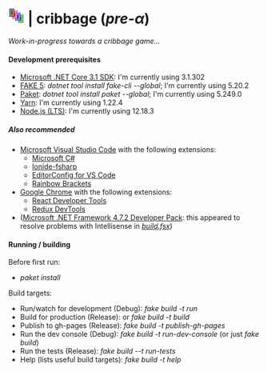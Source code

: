 # ![cribbage](https://raw.githubusercontent.com/aornota/cribbage/master/src/ui/public/tpoc-32x32.png) | cribbage (_pre-α_)

_Work-in-progress towards a cribbage game..._

#### Development prerequisites

- [Microsoft .NET Core 3.1 SDK](https://dotnet.microsoft.com/download/dotnet-core/3.1/): I'm currently using 3.1.302
- [FAKE 5](https://fake.build/): _dotnet tool install fake-cli --global_; I'm currently using 5.20.2
- [Paket](https://fsprojects.github.io/Paket/): _dotnet tool install paket --global_; I'm currently using 5.249.0
- [Yarn](https://yarnpkg.com/lang/en/docs/install/): I'm currently using 1.22.4
- [Node.js (LTS)](https://nodejs.org/en/download/): I'm currently using 12.18.3

##### Also recommended

- [Microsoft Visual Studio Code](https://code.visualstudio.com/download/) with the following extensions:
    - [Microsoft C#](https://marketplace.visualstudio.com/items?itemName=ms-vscode.csharp)
    - [Ionide-fsharp](https://marketplace.visualstudio.com/items?itemName=ionide.ionide-fsharp)
    - [EditorConfig for VS Code](https://marketplace.visualstudio.com/items?itemName=editorconfig.editorconfig)
    - [Rainbow Brackets](https://marketplace.visualstudio.com/items?itemName=2gua.rainbow-brackets)
- [Google Chrome](https://www.google.com/chrome/) with the following extensions:
    - [React Developer Tools](https://chrome.google.com/webstore/detail/react-developer-tools/fmkadmapgofadopljbjfkapdkoienihi/)
    - [Redux DevTools](https://chrome.google.com/webstore/detail/redux-devtools/lmhkpmbekcpmknklioeibfkpmmfibljd/)
- ([Microsoft .NET Framework 4.7.2 Developer Pack](https://dotnet.microsoft.com/download/dotnet-framework/net472/): this appeared to resolve problems with Intellisense in
_[build.fsx](https://github.com/aornota/gibet/blob/master/build.fsx)_)

#### Running / building

Before first run:

- _paket install_

Build targets:

- Run/watch for development (Debug): _fake build -t run_
- Build for production (Release): or _fake build -t build_
- Publish to gh-pages (Release): _fake build -t publish-gh-pages_
- Run the dev console (Debug): _fake build -t run-dev-console_ (or just _fake build_)
- Run the tests (Release): _fake build --t run-tests_
- Help (lists useful build targets): _fake build -t help_

